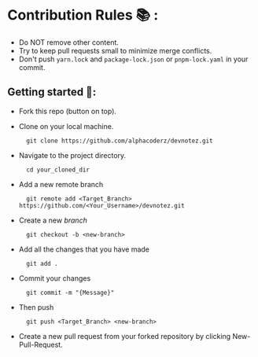 # Contribution Rules :books: :

- Do NOT remove other content.
- Try to keep pull requests small to minimize merge conflicts.
- Don't push `yarn.lock` and `package-lock.json` or `pnpm-lock.yaml` in your commit.

## Getting started 🤩:

- Fork this repo (button on top).
- Clone on your local machine.

        git clone https://github.com/alphacoderz/devnotez.git

- Navigate to the project directory.

        cd your_cloned_dir

- Add a new remote branch

        git remote add <Target_Branch> https://github.com/<Your_Username>/devnotez.git

- Create a new _branch_

        git checkout -b <new-branch>

- Add all the changes that you have made

        git add .

- Commit your changes

        git commit -m "{Message}"

- Then push

        git push <Target_Branch> <new-branch>

- Create a new pull request from your forked repository by clicking New-Pull-Request.

